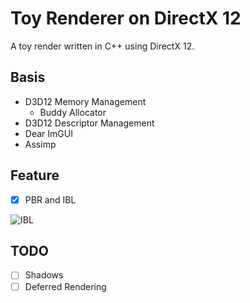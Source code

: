 # Toy Renderer on DirectX 12

A toy  render written in C++ using DirectX 12.





## Basis

- D3D12 Memory  Management
  - Buddy Allocator
- D3D12 Descriptor Management
- Dear ImGUI
- Assimp



## Feature

- [x] PBR and  IBL

![IBL](.\screenshot\IBL.gif)



## TODO

- [ ] Shadows
- [ ] Deferred Rendering
